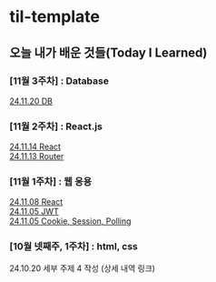 # til-template

## 오늘 내가 배운 것들(Today I Learned)

### [11월 3주차] : Database
[24.11.20 DB](https://github.com/100-hours-a-week/urung-til/blob/main/Nov/2024-11-20.md)
### [11월 2주차] : React.js
[24.11.14 React](https://github.com/100-hours-a-week/urung-til/blob/main/Nov/2024-11-14.md)
<br>
[24.11.13 Router](https://github.com/100-hours-a-week/urung-til/blob/main/Nov/2024-11-13.md)

### [11월 1주차] : 웹 응용
[24.11.08 React](https://github.com/100-hours-a-week/urung-til/blob/main/Nov/2024-11-08.md)
<br>
[24.11.05 JWT](https://github.com/100-hours-a-week/urung-til/blob/main/Nov/2024-11-06.md)
<br>
[24.11.05 Cookie, Session, Polling](https://github.com/100-hours-a-week/urung-til/blob/main/Nov/2024-11-05.md)

### [10월 넷째주, 1주차] : html, css

24.10.20 세부 주제 4 작성 (상세 내역 링크)


